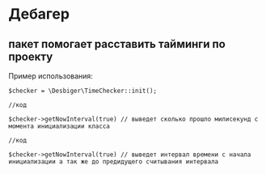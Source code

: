 # Дебагер
## пакет помогает расставить тайминги по проекту
Пример использования:

````
$checker = \Desbiger\TimeChecker::init();

//код

$checker->getNowInterval(true) // выведет сколько прошло милисекунд с момента инициализации класса

//код

$checker->getNowInterval(true) // выведет интервал времени с начала инициализации а так же до предидущего считывания интервала
````